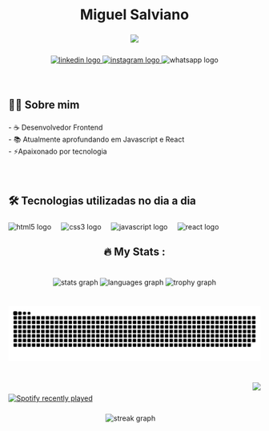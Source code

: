 <h1 align="center">Miguel Salviano</h1>

###

<div align="center">
  <img height="150" src="https://i.gifer.com/77M0.gif"  />
</div>

###

<div align="center">
  <a href="https://www.linkedin.com/in/miguel-salviano-96ba6a2bb" target="_blank">
    <img src="https://img.shields.io/static/v1?message=LinkedIn&logo=linkedin&label=&color=0077B5&logoColor=white&labelColor=&style=for-the-badge" height="35" alt="linkedin logo"  />
  </a>
  <a href="https://www.instagram.com/miguelsalvianno/" target="_blank">
    <img src="https://img.shields.io/static/v1?message=Instagram&logo=instagram&label=&color=E4405F&logoColor=white&labelColor=&style=for-the-badge" height="35" alt="instagram logo"  />
  </a>
  <img src="https://img.shields.io/static/v1?message=Whatsapp&logo=whatsapp&label=&color=25D366&logoColor=white&labelColor=&style=for-the-badge" height="35" alt="whatsapp logo"  />
</div>

###

<br clear="both">

<h2 align="left">👩‍💻  Sobre mim</h2>

###

<p align="left">- ☕  Desenvolvedor Frontend<br>- 📚 Atualmente aprofundando em Javascript e React<br>- ⚡Apaixonado por tecnologia</p>

###

<br clear="both">

<h2 align="left">🛠 Tecnologias utilizadas no dia a dia</h2>

###

<div align="left">
  <img src="https://cdn.jsdelivr.net/gh/devicons/devicon/icons/html5/html5-original.svg" height="60" alt="html5 logo"  />
  <img width="12" />
  <img src="https://cdn.jsdelivr.net/gh/devicons/devicon/icons/css3/css3-original.svg" height="60" alt="css3 logo"  />
  <img width="12" />
  <img src="https://cdn.jsdelivr.net/gh/devicons/devicon/icons/javascript/javascript-plain.svg" height="60" alt="javascript logo"  />
  <img width="12" />
  <img src="https://cdn.jsdelivr.net/gh/devicons/devicon/icons/react/react-original-wordmark.svg" height="60" alt="react logo"  />
</div>

###

<h2 align="center">🔥   My Stats :</h2>

###

<br clear="both">

<div align="center">
  <img src="https://github-readme-stats.vercel.app/api?username=MiguelSalviano24&hide_title=false&hide_rank=false&show_icons=true&include_all_commits=true&count_private=true&disable_animations=false&theme=radical&locale=en&hide_border=true&order=1" height="180" alt="stats graph"  />
  <img src="https://github-readme-stats.vercel.app/api/top-langs?username=MiguelSalviano24&locale=en&hide_title=false&layout=compact&card_width=320&langs_count=5&theme=radical&hide_border=true&order=2" height="180" alt="languages graph"  />
  <img src="https://github-profile-trophy.vercel.app?username=MiguelSalviano24&theme=radical&column=8&row=1&margin-w=8&margin-h=8&no-bg=true&no-frame=true&order=4" height="150" alt="trophy graph"  />
</div>

###

<br clear="both">

<img src="https://raw.githubusercontent.com/MiguelSalviano24/MiguelSalviano24/output/snake.svg" alt="Snake animation" />

###

<br clear="both">

<img align="right" height="200" src="https://i.gifer.com/KNGq.gif"  />

###

<div align="left">
  <a href="https://open.spotify.com/user/31o7fw252j3agvw3iawnvrpeu7b4">
    <img src="https://spotify-recently-played-readme.vercel.app/api?user=31o7fw252j3agvw3iawnvrpeu7b4&count=3" alt="Spotify recently played"  />
  </a>
</div>

###

<div align="center">
  <img src="https://streak-stats.demolab.com?user=MiguelSalviano24&locale=en&mode=daily&theme=radical&hide_border=true&border_radius=5&order=3" height="220" alt="streak graph"  />
</div>

###
